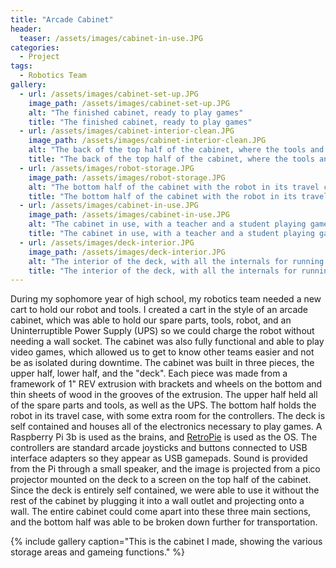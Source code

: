 ```yaml
---
title: "Arcade Cabinet"
header:
  teaser: /assets/images/cabinet-in-use.JPG
categories: 
  - Project
tags:
  - Robotics Team
gallery:
  - url: /assets/images/cabinet-set-up.JPG
    image_path: /assets/images/cabinet-set-up.JPG
    alt: "The finished cabinet, ready to play games"
    title: "The finished cabinet, ready to play games"
  - url: /assets/images/cabinet-interior-clean.JPG
    image_path: /assets/images/cabinet-interior-clean.JPG
    alt: "The back of the top half of the cabinet, where the tools and parts go. The power cord for the deck can also be seen."
    title: "The back of the top half of the cabinet, where the tools and parts go. The power cord for the deck can also be seen."
  - url: /assets/images/robot-storage.JPG
    image_path: /assets/images/robot-storage.JPG
    alt: "The bottom half of the cabinet with the robot in its travel case. The extra space above is used for holding the robot controllers"
    title: "The bottom half of the cabinet with the robot in its travel case. The extra space above is used for holding the robot controllers"
  - url: /assets/images/cabinet-in-use.JPG
    image_path: /assets/images/cabinet-in-use.JPG
    alt: "The cabinet in use, with a teacher and a student playing games."
    title: "The cabinet in use, with a teacher and a student playing games."
  - url: /assets/images/deck-interior.JPG
    image_path: /assets/images/deck-interior.JPG
    alt: "The interior of the deck, with all the internals for running the games."
    title: "The interior of the deck, with all the internals for running the games."
---
```


During my sophomore year of high school, my robotics team needed a new cart to hold our robot and tools. I created a cart in the style of an arcade cabinet, which was able to hold our spare parts, tools, robot, and an Uninterruptible Power Supply (UPS) so we could charge the robot without needing a wall socket. The cabinet was also fully functional and able to play video games, which allowed us to get to know other teams easier and not be as isolated during downtime. The cabinet was built in three pieces, the upper half, lower half, and the "deck". Each piece was made from a framework of 1" REV extrusion with brackets and wheels on the bottom and thin sheets of wood in the grooves of the extrusion. The upper half held all of the spare parts and tools, as well as the UPS. The bottom half holds the robot in its travel case, with some extra room for the controllers. The deck is self contained and houses all of the electronics necessary to play games. A Raspberry Pi 3b is used as the brains, and [RetroPie](https://retropie.org.uk/) is used as the OS. The controllers are standard arcade joysticks and buttons connected to USB interface adapters so they appear as USB gamepads. Sound is provided from the Pi through a small speaker, and the image is projected from a pico projector mounted on the deck to a screen on the top half of the cabinet. Since the deck is entirely self contained, we were able to use it without the rest of the cabinet by plugging it into a wall outlet and projecting onto a wall. The entire cabinet could come apart into these three main sections, and the bottom half was able to be broken down further for transportation.

{% include gallery caption="This is the cabinet I made, showing the various storage areas and gameing functions." %}
